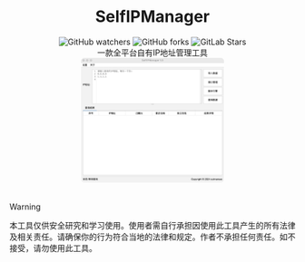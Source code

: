 <body>
  <div style="text-align: center;">
    <h1>SelfIPManager</h1>
    <div>
      <img alt="GitHub watchers" src="https://img.shields.io/github/watchers/outmansec/SelfIPManager?style=flat-square">
      <img alt="GitHub forks" src="https://img.shields.io/github/forks/outmansec/SelfIPManager?style=flat-square">
      <img alt="GitLab Stars" src="https://img.shields.io/github/stars/outmansec/SelfIPManager.svg?style=flat-square">
    </div>
    <div>一款全平台自有IP地址管理工具</div>
    <img src="./img/gui.png" width="50%" alt="应用界面预览">
  </div>
</body>


<br>

> [!WARNING]
> 本工具仅供安全研究和学习使用。使用者需自行承担因使用此工具产生的所有法律及相关责任。请确保你的行为符合当地的法律和规定。作者不承担任何责任。如不接受，请勿使用此工具。

<br>
